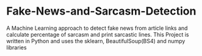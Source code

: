 # Fake-News-and-Sarcasm-Detection
A Machine Learning approach to detect fake news from article links and calculate percentage of sarcasm and print sarcastic lines.
This Project is written in Python and uses the sklearn, BeautifulSoup(BS4) and numpy libraries
